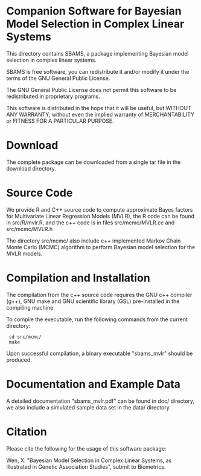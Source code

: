 Companion Software for Bayesian Model Selection in Complex Linear Systems 
==========================================

This directory contains SBAMS, a package implementing Bayesian model selection in complex linear systems.

SBAMS is free software, you can redistribute it and/or modify it under
the terms of the GNU General Public License.

The GNU General Public License does not permit this software to be
redistributed in proprietary programs.

This software is distributed in the hope that it will be useful, but
WITHOUT ANY WARRANTY; without even the implied warranty of
MERCHANTABILITY or FITNESS FOR A PARTICULAR PURPOSE.


Download
=============================================
The complete package can be downloaded from a single tar file in the download directory.


Source Code
=============================================
We provide R and C++ source code to compute approximate Bayes factors for Multivariate Linear Regression Models (MVLR), the R code can be found in src/R/mvlr.R, and the c++ code is in files src/mcmc/MVLR.cc and src/mcmc/MVLR.h

The directory src/mcmc/ also include c++ implemented Markov Chain Monte Carlo (MCMC) algorithm to perform Bayesian model selection for the MVLR models.  



Compilation and Installation
=============================================

The compilation from the c++ source code requires the GNU c++ compiler (g++), GNU make and GNU scientific library (GSL) pre-installed in the compiling machine. 

To compile the executable, run the following commands from the current directory:

     cd src/mcmc/
     make

Upon successful compilation, a binary executable "sbams_mvlr" should be produced.   


Documentation and Example Data
=============================================

A detailed documentation "sbams_mvlr.pdf" can be found in doc/ directory, we also include a simulated sample data set in the data/ directory.  


Citation
=============================================

Please cite the following for the usage of this software package:

Wen, X. "Bayesian Model Selection in Complex Linear Systems, as Illustrated in Genetic Association Studies", submit to Biometrics.
